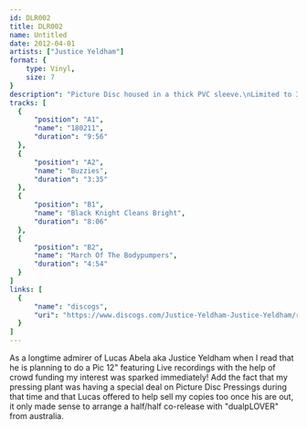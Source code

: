 ```yaml
---
id: DLR002
title: DLR002
name: Untitled
date: 2012-04-01
artists: ["Justice Yeldham"]
format: {
    type: Vinyl,
    size: 7
}
description": "Picture Disc housed in a thick PVC sleeve.\nLimited to 300 copies."
tracks: [
  {
      "position": "A1",
      "name": "180211",
      "duration": "9:56"
  },
  {
      "position": "A2",
      "name": "Buzzies",
      "duration": "3:35"
  },
  {
      "position": "B1",
      "name": "Black Knight Cleans Bright",
      "duration": "8:06"
  },
  {
      "position": "B2",
      "name": "March Of The Bodypumpers",
      "duration": "4:54"
  }
]
links: [
  {
      "name": "discogs",
      "uri": "https://www.discogs.com/Justice-Yeldham-Justice-Yeldham/release/3505367"
  }
]
---
```

As a longtime admirer of Lucas Abela aka Justice Yeldham when I read that he is planning to do a Pic 12\" featuring Live recordings with the help of crowd funding my interest was sparked immediately! Add the fact that my pressing plant was having a special deal on Picture Disc Pressings during that time and that Lucas offered to help sell my copies too once his are out, it only made sense to arrange a half/half co-release with \"dualpLOVER\" from australia.

